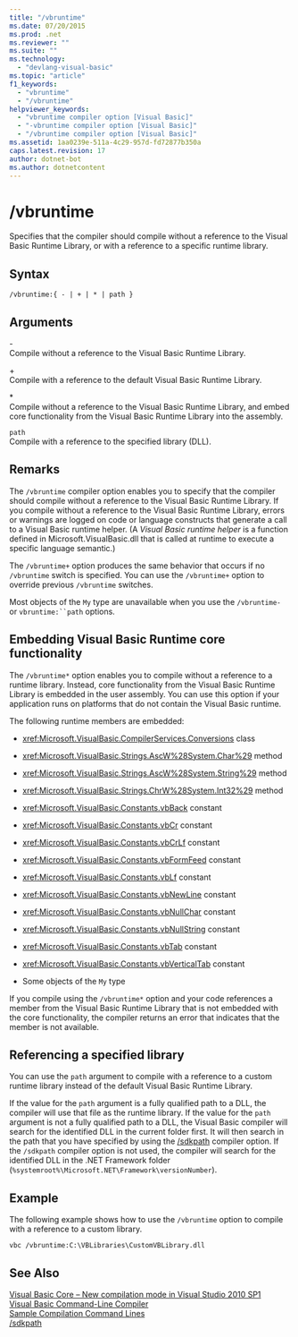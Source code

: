 ```yaml
---
title: "/vbruntime"
ms.date: 07/20/2015
ms.prod: .net
ms.reviewer: ""
ms.suite: ""
ms.technology: 
  - "devlang-visual-basic"
ms.topic: "article"
f1_keywords: 
  - "vbruntime"
  - "/vbruntime"
helpviewer_keywords: 
  - "vbruntime compiler option [Visual Basic]"
  - "-vbruntime compiler option [Visual Basic]"
  - "/vbruntime compiler option [Visual Basic]"
ms.assetid: 1aa0239e-511a-4c29-957d-fd72877b350a
caps.latest.revision: 17
author: dotnet-bot
ms.author: dotnetcontent
---
```

# /vbruntime
Specifies that the compiler should compile without a reference to the Visual Basic Runtime Library, or with a reference to a specific runtime library.  
  
## Syntax  
  
```  
/vbruntime:{ - | + | * | path }  
```  
  
## Arguments  
 \-  
 Compile without a reference to the Visual Basic Runtime Library.  
  
 \+  
 Compile with a reference to the default Visual Basic Runtime Library.  
  
 \*  
 Compile without a reference to the Visual Basic Runtime Library, and embed core functionality from the Visual Basic Runtime Library into the assembly.  
  
 `path`  
 Compile with a reference to the specified library (DLL).  
  
## Remarks  
 The `/vbruntime` compiler option enables you to specify that the compiler should compile without a reference to the Visual Basic Runtime Library. If you compile without a reference to the Visual Basic Runtime Library, errors or warnings are logged on code or language constructs that generate a call to a Visual Basic runtime helper. (A *Visual Basic runtime helper* is a function defined in Microsoft.VisualBasic.dll that is called at runtime to execute a specific language semantic.)  
  
 The `/vbruntime+` option produces the same behavior that occurs if no `/vbruntime` switch is specified. You can use the `/vbruntime+` option to override previous `/vbruntime` switches.  
  
 Most objects of the `My` type are unavailable when you use the `/vbruntime-` or `vbruntime:``path` options.  
  
## Embedding Visual Basic Runtime core functionality  
 The `/vbruntime*` option enables you to compile without a reference to a runtime library. Instead, core functionality from the Visual Basic Runtime Library is embedded in the user assembly. You can use this option if your application runs on platforms that do not contain the Visual Basic runtime.  
  
 The following runtime members are embedded:  
  
-   <xref:Microsoft.VisualBasic.CompilerServices.Conversions> class  
  
-   <xref:Microsoft.VisualBasic.Strings.AscW%28System.Char%29> method  
  
-   <xref:Microsoft.VisualBasic.Strings.AscW%28System.String%29> method  
  
-   <xref:Microsoft.VisualBasic.Strings.ChrW%28System.Int32%29> method  
  
-   <xref:Microsoft.VisualBasic.Constants.vbBack> constant  
  
-   <xref:Microsoft.VisualBasic.Constants.vbCr> constant  
  
-   <xref:Microsoft.VisualBasic.Constants.vbCrLf> constant  
  
-   <xref:Microsoft.VisualBasic.Constants.vbFormFeed> constant  
  
-   <xref:Microsoft.VisualBasic.Constants.vbLf> constant  
  
-   <xref:Microsoft.VisualBasic.Constants.vbNewLine> constant  
  
-   <xref:Microsoft.VisualBasic.Constants.vbNullChar> constant  
  
-   <xref:Microsoft.VisualBasic.Constants.vbNullString> constant  
  
-   <xref:Microsoft.VisualBasic.Constants.vbTab> constant  
  
-   <xref:Microsoft.VisualBasic.Constants.vbVerticalTab> constant  
  
-   Some objects of the `My` type  
  
 If you compile using the `/vbruntime*` option and your code references a member from the Visual Basic Runtime Library that is not embedded with the core functionality, the compiler returns an error that indicates that the member is not available.  
  
## Referencing a specified library  
 You can use the `path` argument to compile with a reference to a custom runtime library instead of the default Visual Basic Runtime Library.  
  
 If the value for the `path` argument is a fully qualified path to a DLL, the compiler will use that file as the runtime library. If the value for the `path` argument is not a fully qualified path to a DLL, the Visual Basic compiler will search for the identified DLL in the current folder first. It will then search in the path that you have specified by using the [/sdkpath](../../../visual-basic/reference/command-line-compiler/sdkpath.md) compiler option. If the `/sdkpath` compiler option is not used, the compiler will search for the identified DLL in the .NET Framework folder (`%systemroot%\Microsoft.NET\Framework\versionNumber`).  
  
## Example  
 The following example shows how to use the `/vbruntime` option to compile with a reference to a custom library.  
  
```  
vbc /vbruntime:C:\VBLibraries\CustomVBLibrary.dll  
```  
  
## See Also  
 [Visual Basic Core – New compilation mode in Visual Studio 2010 SP1](http://blogs.msdn.com/b/vbteam/archive/2011/01/10/vb-core-new-compilation-mode-in-visual-studio-2010-sp1.aspx)   
 [Visual Basic Command-Line Compiler](../../../visual-basic/reference/command-line-compiler/index.md)   
 [Sample Compilation Command Lines](../../../visual-basic/reference/command-line-compiler/sample-compilation-command-lines.md)   
 [/sdkpath](../../../visual-basic/reference/command-line-compiler/sdkpath.md)

